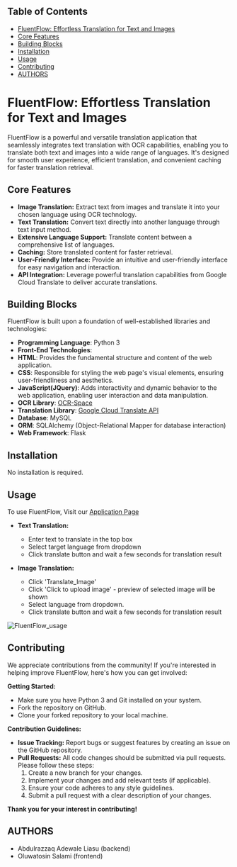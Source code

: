 ## Table of Contents

* [FluentFlow: Effortless Translation for Text and Images](#fluentflow-effortless-translation-for-text-and-images)
* [Core Features](#core-features)
* [Building Blocks](#building-blocks)
* [Installation](#installation)
* [Usage](#usage)
* [Contributing](#contributing)
* [AUTHORS](#authors)

# FluentFlow: Effortless Translation for Text and Images

FluentFlow is a powerful and versatile translation application that seamlessly integrates text translation with OCR capabilities, enabling you to translate both text and images into a wide range of languages. It's designed for smooth user experience, efficient translation, and convenient caching for faster translation retrieval.

## Core Features

* **Image Translation:** Extract text from images and translate it into your chosen language using OCR technology.
* **Text Translation:** Convert text directly into another language through text input method.
* **Extensive Language Support:** Translate content between a comprehensive list of languages.
* **Caching:** Store translated content for faster retrieval.
* **User-Friendly Interface:** Provide an intuitive and user-friendly interface for easy navigation and interaction.
* **API Integration:** Leverage powerful translation capabilities from Google Cloud Translate to deliver accurate translations.


## Building Blocks

FluentFlow is built upon a foundation of well-established libraries and technologies:

* **Programming Language**: Python 3
* **Front-End Technologies**:
* **HTML**: Provides the fundamental structure and content of the web application.
* **CSS**: Responsible for styling the web page's visual elements, ensuring user-friendliness and aesthetics.
* **JavaScript(JQuery)**: Adds interactivity and dynamic behavior to the web application, enabling user interaction and data manipulation.
* **OCR Library**: [OCR-Space](https://ocr.space/OCRAPI)
* **Translation Library**: [Google Cloud Translate API](https://cloud.google.com/translate)
* **Database**: MySQL
* **ORM**: SQLAlchemy (Object-Relational Mapper for database interaction)
* **Web Framework**: Flask

## Installation

No installation is required.

## Usage

To use FluentFlow, Visit our [Application Page](http://adewale.tech/translate)

* **Text Translation:**
  * Enter text to translate in the top box
  * Select target language from dropdown
  * Click translate button and wait a few seconds for translation result

* **Image Translation:**
  * Click 'Translate_Image'
  * Click 'Click to upload image' - preview of selected image will be shown
  * Select language from dropdown.
  * Click translate button and wait a few seconds for translation result

![FluentFlow_usage](demo/FluentFlow.gif)

## Contributing

We appreciate contributions from the community! If you're interested in helping improve FluentFlow, here's how you can get involved:

**Getting Started:**

* Make sure you have Python 3 and Git installed on your system.
* Fork the repository on GitHub.
* Clone your forked repository to your local machine.

**Contribution Guidelines:**

* **Issue Tracking:** Report bugs or suggest features by creating an issue on the GitHub repository.
* **Pull Requests:** All code changes should be submitted via pull requests. Please follow these steps:
    1. Create a new branch for your changes.
    2. Implement your changes and add relevant tests (if applicable).
    3. Ensure your code adheres to any style guidelines.
    4. Submit a pull request with a clear description of your changes.

**Thank you for your interest in contributing!**

## AUTHORS

* Abdulrazzaq Adewale Liasu (backend)
* Oluwatosin Salami (frontend)
